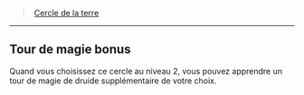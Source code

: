 ﻿---
!GenericItem
Name: Tour de magie bonus
Id: druid_earth_hd.md#tour-de-magie-bonus
ParentLink: druid_earth_hd.md#cercle-de-la-terre
ParentName: Cercle de la terre
NameLevel: 2
Attributes:
  Name: Tour de magie bonus
  Markdown: >+
    ## <!--Name-->Tour de magie bonus<!--/Name-->


    Quand vous choisissez ce cercle au niveau 2, vous pouvez apprendre un tour de magie de druide supplémentaire de votre choix.

AttributesDictionary: >+
  Name: Tour de magie bonus

  Markdown: >+

    ## <!--Name-->Tour de magie bonus<!--/Name-->





    Quand vous choisissez ce cercle au niveau 2, vous pouvez apprendre un tour de magie de druide supplémentaire de votre choix.



---
> [Cercle de la terre](hd_druid_earth.md)

---

## Tour de magie bonus

Quand vous choisissez ce cercle au niveau 2, vous pouvez apprendre un tour de magie de druide supplémentaire de votre choix.

